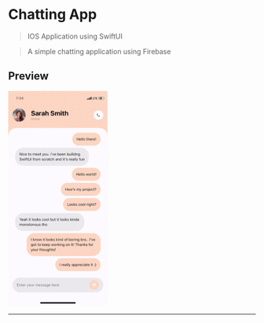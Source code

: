 # Chatting App

> IOS Application using SwiftUI

> A simple chatting application using Firebase

## Preview

<img src="https://github.com/dyobi/app_swift_chatapp/blob/main/PREVIEW.gif?raw=true" width="40%" title="preview" alt="preview">

---
